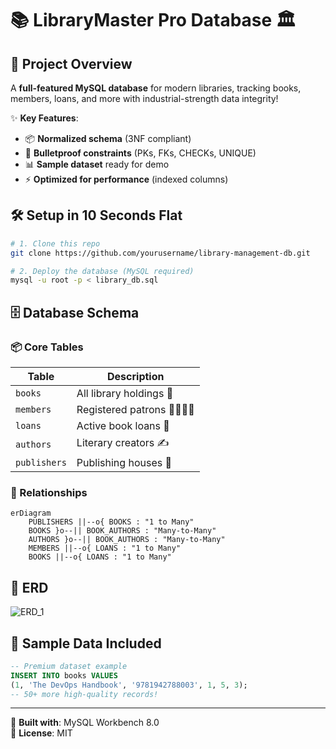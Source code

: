 # 📚 LibraryMaster Pro Database 🏛️

## 🎯 Project Overview
A **full-featured MySQL database** for modern libraries, tracking books, members, loans, and more with industrial-strength data integrity!  

✨ **Key Features**:
- 📦 **Normalized schema** (3NF compliant)
- 🔐 **Bulletproof constraints** (PKs, FKs, CHECKs, UNIQUE)
- 📊 **Sample dataset** ready for demo
- ⚡ **Optimized for performance** (indexed columns)

## 🛠️ Setup in 10 Seconds Flat

```bash
# 1. Clone this repo
git clone https://github.com/yourusername/library-management-db.git

# 2. Deploy the database (MySQL required)
mysql -u root -p < library_db.sql
```

## 🗄️ Database Schema
### 📦 Core Tables
| Table          | Description                          |
|----------------|--------------------------------------|
| `books`        | All library holdings 📖              |
| `members`      | Registered patrons 👨👩👧👦         |
| `loans`        | Active book loans 🚀                |
| `authors`      | Literary creators ✍️                |
| `publishers`   | Publishing houses 🏢                |

### 🔗 Relationships
```mermaid
erDiagram
    PUBLISHERS ||--o{ BOOKS : "1 to Many"
    BOOKS }o--|| BOOK_AUTHORS : "Many-to-Many"
    AUTHORS }o--|| BOOK_AUTHORS : "Many-to-Many"
    MEMBERS ||--o{ LOANS : "1 to Many"
    BOOKS ||--o{ LOANS : "1 to Many"
```

## 📸 ERD
![ERD_1](https://github.com/user-attachments/assets/5dbc2687-05cb-49cf-acd8-533f009a9d38)


## 💾 Sample Data Included
```sql
-- Premium dataset example
INSERT INTO books VALUES
(1, 'The DevOps Handbook', '9781942788003', 1, 5, 3);
-- 50+ more high-quality records!
```

---

🔧 **Built with**: MySQL Workbench 8.0  
📜 **License**: MIT  
